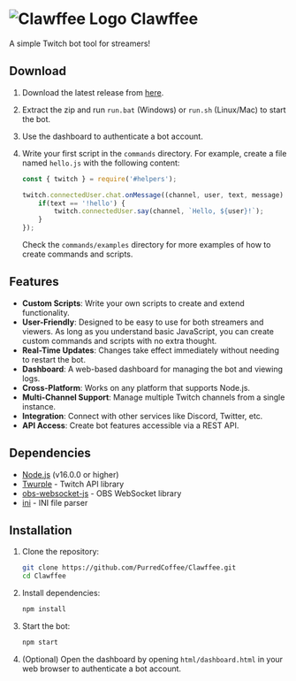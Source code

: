 # ![Clawffee Logo](https://raw.githubusercontent.com/PurredCoffee/Clawffee/refs/heads/master/assets/clawffee96.png) Clawffee

A simple Twitch bot tool for streamers!

## Download

1. Download the latest release from [here](https://github.com/PurredCoffee/Clawffee/releases).

2. Extract the zip and run `run.bat` (Windows) or `run.sh` (Linux/Mac) to start the bot.

3. Use the dashboard to authenticate a bot account.

4. Write your first script in the `commands` directory. For example, create a file named `hello.js` with the following content:
    ```javascript
    const { twitch } = require('#helpers');

    twitch.connectedUser.chat.onMessage((channel, user, text, message) => {
        if(text == '!hello') {
            twitch.connectedUser.say(channel, `Hello, ${user}!`);
        }
    });
    ```
    Check the `commands/examples` directory for more examples of how to create commands and scripts.

## Features

- **Custom Scripts**: Write your own scripts to create and extend functionality.
- **User-Friendly**: Designed to be easy to use for both streamers and viewers. As long as you understand basic JavaScript, you can create custom commands and scripts with no extra thought.
- **Real-Time Updates**: Changes take effect immediately without needing to restart the bot.
- **Dashboard**: A web-based dashboard for managing the bot and viewing logs.
- **Cross-Platform**: Works on any platform that supports Node.js.
- **Multi-Channel Support**: Manage multiple Twitch channels from a single instance.
- **Integration**: Connect with other services like Discord, Twitter, etc.
- **API Access**: Create bot features accessible via a REST API.

## Dependencies

- [Node.js](https://nodejs.org/) (v16.0.0 or higher)
- [Twurple](https://twurple.js.org/) - Twitch API library
- [obs-websocket-js](https://npmjs.com/package/obs-websocket-js) - OBS WebSocket library
- [ini](https://npmjs.com/package/ini) - INI file parser

## Installation

1. Clone the repository:
   ```bash
   git clone https://github.com/PurredCoffee/Clawffee.git
   cd Clawffee
    ```

2. Install dependencies:
    ```bash
    npm install
    ```

3. Start the bot:
    ```bash
    npm start
    ```

4. (Optional) Open the dashboard by opening `html/dashboard.html` in your web browser to authenticate a bot account.